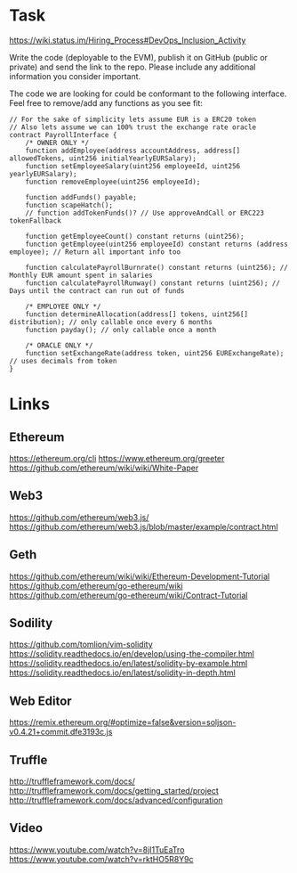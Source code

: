 # Task

https://wiki.status.im/Hiring_Process#DevOps_Inclusion_Activity

Write the code (deployable to the EVM), publish it on GitHub (public or private) and send the link to the repo. Please include any additional information you consider important.

The code we are looking for could be conformant to the following interface. Feel free to remove/add any functions as you see fit:

```solidity
// For the sake of simplicity lets assume EUR is a ERC20 token
// Also lets assume we can 100% trust the exchange rate oracle
contract PayrollInterface {
    /* OWNER ONLY */
    function addEmployee(address accountAddress, address[] allowedTokens, uint256 initialYearlyEURSalary);
    function setEmployeeSalary(uint256 employeeId, uint256 yearlyEURSalary);
    function removeEmployee(uint256 employeeId);

    function addFunds() payable;
    function scapeHatch();
    // function addTokenFunds()? // Use approveAndCall or ERC223 tokenFallback

    function getEmployeeCount() constant returns (uint256);
    function getEmployee(uint256 employeeId) constant returns (address employee); // Return all important info too

    function calculatePayrollBurnrate() constant returns (uint256); // Monthly EUR amount spent in salaries
    function calculatePayrollRunway() constant returns (uint256); // Days until the contract can run out of funds

    /* EMPLOYEE ONLY */
    function determineAllocation(address[] tokens, uint256[] distribution); // only callable once every 6 months
    function payday(); // only callable once a month

    /* ORACLE ONLY */
    function setExchangeRate(address token, uint256 EURExchangeRate); // uses decimals from token
}
```

# Links

## Ethereum

https://ethereum.org/cli
https://www.ethereum.org/greeter
https://github.com/ethereum/wiki/wiki/White-Paper

## Web3

https://github.com/ethereum/web3.js/
https://github.com/ethereum/web3.js/blob/master/example/contract.html

## Geth

https://github.com/ethereum/wiki/wiki/Ethereum-Development-Tutorial
https://github.com/ethereum/go-ethereum/wiki
https://github.com/ethereum/go-ethereum/wiki/Contract-Tutorial

## Sodility

https://github.com/tomlion/vim-solidity
https://solidity.readthedocs.io/en/develop/using-the-compiler.html
https://solidity.readthedocs.io/en/latest/solidity-by-example.html
https://solidity.readthedocs.io/en/latest/solidity-in-depth.html

## Web Editor

https://remix.ethereum.org/#optimize=false&version=soljson-v0.4.21+commit.dfe3193c.js

## Truffle

http://truffleframework.com/docs/
http://truffleframework.com/docs/getting_started/project
http://truffleframework.com/docs/advanced/configuration

## Video

https://www.youtube.com/watch?v=8jI1TuEaTro
https://www.youtube.com/watch?v=rktHO5R8Y9c
